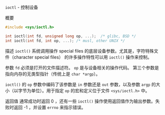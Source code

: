 `ioctl` - 控制设备

概要
```c
#include <sys/ioctl.h>

int ioctl(int fd, unsigned long op, ...);  /* glibc, BSD */
int ioctl(int fd, int op, ...); /* musl, other UNIX */
```

描述
`ioctl()` 系统调用操作 special files 的底层设备参数。尤其是，字符特殊文件（character special files） 的许多操作特性可以用 `ioctl()` 操作来控制。

参数 
`fd` 必须是打开的文件描述符。
`op` 是与设备相关的操作代码。
第三个参数是指向内存的无类型指针（传统上是 `char *argp`）。

`ioctl()` 的 `op` 参数中编码了该参数是 `in` 参数还是 `out` 参数，以及参数 `argp` 的大小（以字节为单位）。用于指定 `op` 的宏和定义位于文件 `<sys/ioctl.h>` 中。

返回值
通常成功时返回 0 ，还有一些 `ioctl()` 操作使用返回值作为输出参数。失败时返回 -1 ，并设置 `errno` 来指示错误。




